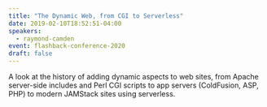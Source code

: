 ```yaml
---
title: "The Dynamic Web, from CGI to Serverless"
date: 2019-02-10T18:52:51-04:00
speakers:
  - raymond-camden
event: flashback-conference-2020
draft: false
---
```


A look at the history of adding dynamic aspects to web
sites, from Apache server-side includes and Perl CGI scripts to app
servers (ColdFusion, ASP, PHP) to modern JAMStack sites using
serverless.
